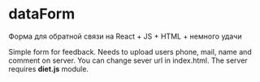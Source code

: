 # dataForm
Форма для обратной связи на React + JS + HTML + немного удачи

Simple form for feedback.
Needs to upload users phone, mail, name and comment on server.
You can change sever url in index.html.
The server requires **diet.js** module.
